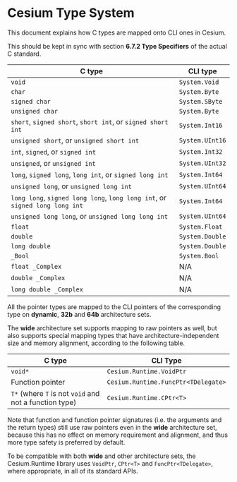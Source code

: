 Cesium Type System
==================

This document explains how C types are mapped onto CLI ones in Cesium.

This should be kept in sync with section **6.7.2 Type Specifiers** of the actual C standard.

| C type                                                                      | CLI type        |
|-----------------------------------------------------------------------------|-----------------|
| `void`                                                                      | `System.Void`   |
| `char`                                                                      | `System.Byte`   |
| `signed char`                                                               | `System.SByte`  |
| `unsigned char`                                                             | `System.Byte`   |
| `short`, `signed short`, `short int`, or `signed short int`                 | `System.Int16`  |
| `unsigned short`, or `unsigned short int`                                   | `System.UInt16` |
| `int`, `signed`, or `signed int`                                            | `System.Int32`  |
| `unsigned`, or `unsigned int`                                               | `System.UInt32` |
| `long`, `signed long`, `long int`, or `signed long int`                     | `System.Int64`  |
| `unsigned long`, or `unsigned long int`                                     | `System.UInt64` |
| `long long`, `signed long long`, `long long int`, or `signed long long int` | `System.Int64`  |
| `unsigned long long`, or `unsigned long long int`                           | `System.UInt64` |
| `float`                                                                     | `System.Float`  |
| `double`                                                                    | `System.Double` |
| `long double`                                                               | `System.Double` |
| `_Bool`                                                                     | `System.Bool`   |
| `float _Complex`                                                            | N/A             |
| `double _Complex`                                                           | N/A             |
| `long double _Complex`                                                      | N/A             |

All the pointer types are mapped to the CLI pointers of the corresponding type on **dynamic**, **32b** and **64b** architecture sets.

The **wide** architecture set supports mapping to raw pointers as well, but also supports special mapping types that have architecture-independent size and memory alignment, according to the following table.

| C type                                                 | CLI Type                            |
|--------------------------------------------------------|-------------------------------------|
| `void*`                                                | `Cesium.Runtime.VoidPtr`            |
| Function pointer                                       | `Cesium.Runtime.FuncPtr<TDelegate>` |
| `T*` (where `T` is not `void` and not a function type) | `Cesium.Runtime.CPtr<T>`            |

Note that function and function pointer signatures (i.e. the arguments and the return types) still use raw pointers even in the **wide** architecture set, because this has no effect on memory requirement and alignment, and thus more type safety is preferred by default.

To be compatible with both **wide** and other architecture sets, the Cesium.Runtime library uses `VoidPtr`, `CPtr<T>` and `FuncPtr<TDelegate>`, where appropriate, in all of its standard APIs.
